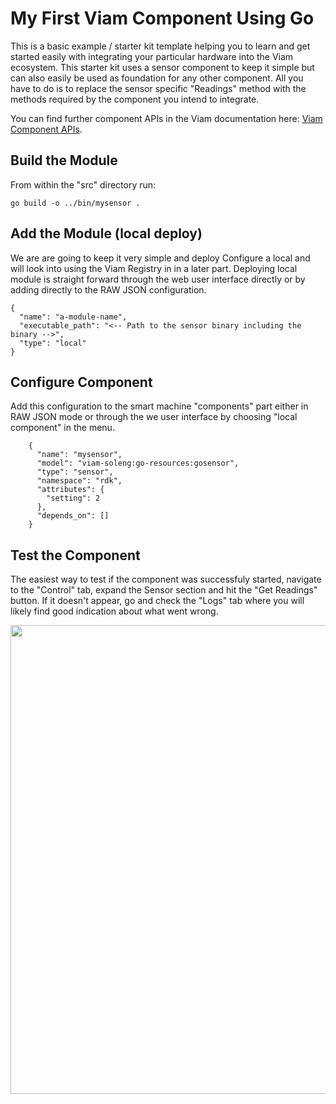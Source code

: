 # My First Viam Component Using Go

This is a basic example / starter kit template helping you to learn and get started easily with integrating your particular hardware into the Viam ecosystem. This starter kit uses a sensor component to keep it simple but can also easily be used as foundation for any other component. All you have to do is to replace the sensor specific "Readings" method with the methods required by the component you intend to integrate. 

You can find further component APIs in the Viam documentation here: [Viam Component APIs](https://docs.viam.com/build/program/apis/#component-apis).

## Build the Module

From within the "src" directory run:

```go build -o ../bin/mysensor .```

## Add the Module (local deploy)

We are are going to keep it very simple and deploy Configure a local and will look into using the Viam Registry in in a later part. Deploying local module is straight forward through the web user interface directly or by adding directly to the RAW JSON configuration.

```
{
  "name": "a-module-name",
  "executable_path": "<-- Path to the sensor binary including the binary -->",
  "type": "local"
}
```

## Configure Component

Add this configuration to the smart machine "components" part either in RAW JSON mode or through the we user interface by choosing "local component" in the menu.

```
    {
      "name": "mysensor",
      "model": "viam-soleng:go-resources:gosensor",
      "type": "sensor",
      "namespace": "rdk",
      "attributes": {
        "setting": 2
      },
      "depends_on": []
    }
```

## Test the Component

The easiest way to test if the component was successfuly started, navigate to the "Control" tab, expand the Sensor section and hit the "Get Readings" button. If it doesn't appear, go and check the "Logs" tab where you will likely find good indication about what went wrong.

<img src="./media/test-sensor.png" width="750">
